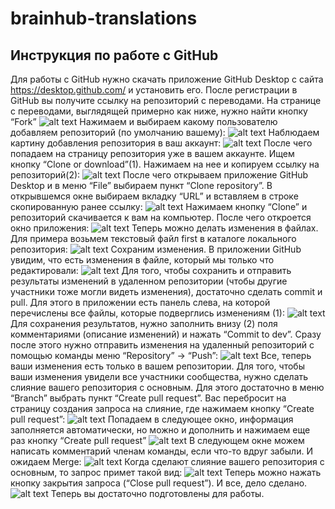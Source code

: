 # brainhub-translations
## Инструкция по работе с GitHub
Для работы с GitHub нужно скачать приложение GitHub Desktop с сайта https://desktop.github.com/ и установить его.
После регистрации в GitHub вы получите ссылку на репозиторий с переводами. На странице с переводами, выглядящей примерно как ниже, нужно найти кнопку “Fork”
![alt text](https://raw.githubusercontent.com/ewindt/brainhub-translations/master/manuals/images/image1.png)
Нажимаем и выбираем какому пользователю добавляем репозиторий (по умолчанию вашему):
![alt text](https://raw.githubusercontent.com/ewindt/brainhub-translations/master/manuals/images/image2.png)
Наблюдаем картину добавления репозитория в ваш аккаунт:
![alt text](https://raw.githubusercontent.com/ewindt/brainhub-translations/master/manuals/images/image3.png)
После чего попадаем на страницу репозитория уже в вашем аккаунте. Ищем кнопку “Clone or download”(1). Нажимаем на нее и копируем ссылку на репозиторий(2):
![alt text](https://raw.githubusercontent.com/ewindt/brainhub-translations/master/manuals/images/image4.png)
После чего открываем приложение GitHub Desktop и в меню “File” выбираем пункт “Clone repository”. В открывшемся окне выбираем вкладку “URL” и вставляем в строке скопированную ранее ссылку:
![alt text](https://raw.githubusercontent.com/ewindt/brainhub-translations/master/manuals/images/image5.png)
Нажимаем кнопку “Clone” и репозиторий скачивается к вам на компьютер. После чего откроется окно приложения: 
![alt text](https://raw.githubusercontent.com/ewindt/brainhub-translations/master/manuals/images/image6.png)
Теперь можно делать изменения в файлах. Для примера возьмем текстовый файл first в каталоге локального репозитория:
![alt text](https://raw.githubusercontent.com/ewindt/brainhub-translations/master/manuals/images/image7.png)
Сохраним изменения.
В приложении GitHub увидим, что есть изменения в файле, который мы только что редактировали:
![alt text](https://raw.githubusercontent.com/ewindt/brainhub-translations/master/manuals/images/image8.png)
Для того, чтобы сохранить и отправить результаты изменений в удаленном репозитории (чтобы другие участники тоже могли видеть изменения), достаточно сделать commit и pull. Для этого в приложении есть панель слева, на которой перечислены все файлы, которые подверглись изменениям (1):
![alt text](https://raw.githubusercontent.com/ewindt/brainhub-translations/master/manuals/images/image9.png)
Для сохранения результатов, нужно заполнить внизу (2) поля комментариями (описание изменений) и нажать “Commit to dev”. Сразу после этого нужно отправить изменения на удаленный репозиторий с помощью команды меню “Repository” -> “Push”:
![alt text](https://raw.githubusercontent.com/ewindt/brainhub-translations/master/manuals/images/image10.png)
Все, теперь ваши изменения есть только в вашем репозитории.
Для того, чтобы ваши изменения увидели все участники сообщества, нужно сделать слияние вашего репозитория с основным. Для этого достаточно в меню “Branch” выбрать пункт “Create pull request”. Вас перебросит на страницу создания запроса на слияние, где нажимаем кнопку “Create pull request”:
![alt text](https://raw.githubusercontent.com/ewindt/brainhub-translations/master/manuals/images/image11.png)
Попадаем в следующее окно, информация заполняется автоматически, но можно и дополнить и нажимаем еще раз кнопку “Create pull request”
![alt text](https://raw.githubusercontent.com/ewindt/brainhub-translations/master/manuals/images/image12.png)
В следующем окне можем написать комментарий членам команды, если что-то вдруг забыли. И ожидаем Merge:
![alt text](https://raw.githubusercontent.com/ewindt/brainhub-translations/master/manuals/images/image13.png)
Когда сделают слияние вашего репозитория с основным, то запрос примет такой вид:
![alt text](https://raw.githubusercontent.com/ewindt/brainhub-translations/master/manuals/images/image14.png)
Теперь можно нажать кнопку закрытия запроса (“Close pull request”). И все, дело сделано.
![alt text](https://raw.githubusercontent.com/ewindt/brainhub-translations/master/manuals/images/image15.png)
Теперь вы достаточно подготовлены для работы.